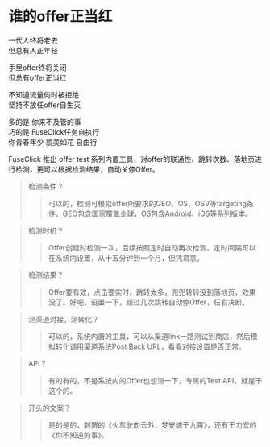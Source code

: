 # 谁的offer正当红

一代人终将老去  
但总有人正年轻  

手里offer终将关闭  
但总有offer正当红

不知道流量何时被拒绝  
坚持不放任offer自生灭

多的是 你来不及管的事  
巧的是 FuseClick任务自执行  
你青春年少 貌美如花 自由行

FuseClick 推出 offer test 系列内置工具，对offer的联通性、跳转次数、落地页进行检测，更可以根据检测结果，自动关停Offer。

> 检测条件？
>> 可以的，检测可模拟offer所要求的GEO、OS、OSV等targeting条件。GEO包含国家覆盖全球，OS包含Android、iOS等系列版本。
  
> 检测时机？
>> Offer创建时检测一次，后续按照定时自动再次检测。定时间隔可以在系统内设置，从十五分钟到一个月，但凭君意。

> 检测结果？
>> Offer要有效，点击要实时，跳转太多，兜兜转转没到落地页，效果没了。好吧，设置一下，超过几次跳转自动停Offer，任君决断。

> 测渠道对接，测转化？
>> 可以的，系统内置的工具，可以从渠道link一路测试到商店，然后模拟转化调用渠道系统Post Back URL，看看对接设置是否正常。

> API？
>> 有的有的，不是系统内的Offer也想测一下，专属的Test API，就是干这个的。

> 开头的文案？
>> 是的是的，刺猬的《火车驶向云外，梦安魂于九霄》，还有王力宏的《你不知道的事》。